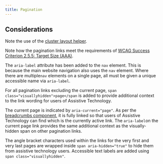 ```yaml
---
title: Pagination
---
```

Considerations
--------------

Note the use of the [cluster layout helper](https://amplify.studio24.net/amplify/layout-helpers/cluster.html).

Note how the pagination links meet the requirements of [WCAG Success Criterion 2.5.5: Target Size (AAA)](https://www.w3.org/WAI/WCAG21/Understanding/target-size.html).

The `aria-label` attribute has been added to the `nav` element. This is because the main website navigation also uses the `nav` element. Where there are multiple`nav` elements on a single page, all must be given a unique accessible name via `aria-label`.

For all pagination links excluding the current page, `span class="visuallyhidden">page</span` is added to provide additional context to the link wording for users of Assistive Technology.

The current page is indicated by `aria-current="page"`. As per the [breadcrumbs component](https://amplify.studio24.net/amplify/core-components/breadcrumbs.html), it is fully linked so that users of Assistive Technology can find which is the currently active link. The `aria-label`on the current page link provides the same additional context as the visually-hidden span on other pagination links.

The angle bracket characters used within the links for the very first and very last pages are wrapped inside `span aria-hidden="true"` to hide them from assistive technology users. Accessible text labels are added using `span class="visuallyhidden"`.